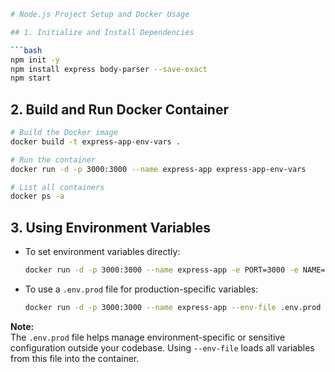 ```bash
# Node.js Project Setup and Docker Usage

## 1. Initialize and Install Dependencies

```bash
npm init -y
npm install express body-parser --save-exact
npm start
```

## 2. Build and Run Docker Container

```bash
# Build the Docker image
docker build -t express-app-env-vars .

# Run the container
docker run -d -p 3000:3000 --name express-app express-app-env-vars

# List all containers
docker ps -a
```

## 3. Using Environment Variables

- To set environment variables directly:

    ```bash
    docker run -d -p 3000:3000 --name express-app -e PORT=3000 -e NAME=myapp express-app-env-vars
    ```

- To use a `.env.prod` file for production-specific variables:

    ```bash
    docker run -d -p 3000:3000 --name express-app --env-file .env.prod express-app-env-vars
    ```

**Note:**  
The `.env.prod` file helps manage environment-specific or sensitive configuration outside your codebase. Using `--env-file` loads all variables from this file into the container.